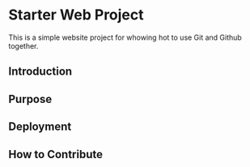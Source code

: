 # Starter Web Project

This is a simple website project for whowing hot to use Git and Github together.

## Introduction

## Purpose

## Deployment

## How to Contribute